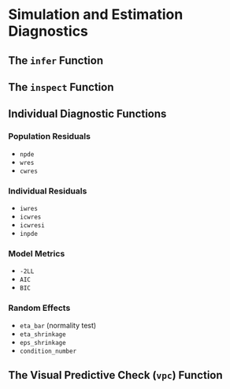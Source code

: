 # Simulation and Estimation Diagnostics

## The `infer` Function

## The `inspect` Function

## Individual Diagnostic Functions

### Population Residuals

- `npde`
- `wres`
- `cwres`

### Individual Residuals

- `iwres`
- `icwres`
- `icwresi`
- `inpde`

### Model Metrics

- `-2LL`
- `AIC`
- `BIC`

### Random Effects

- `eta_bar` (normality test)
- `eta_shrinkage`
- `eps_shrinkage`
- `condition_number`

## The Visual Predictive Check (`vpc`) Function
